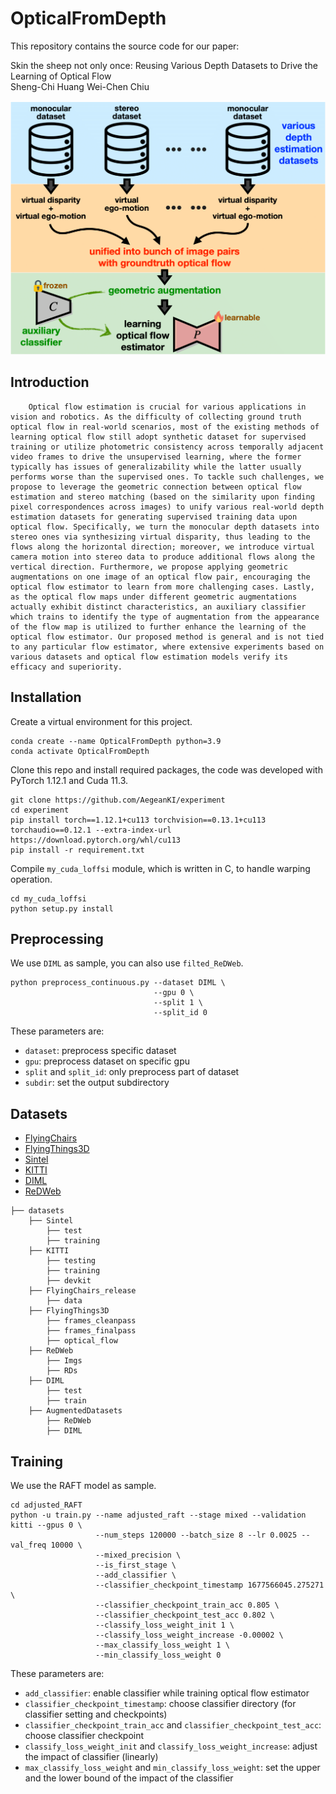 # OpticalFromDepth
This repository contains the source code for our paper:

Skin the sheep not only once:
Reusing Various Depth Datasets to Drive the Learning of Optical Flow</br>
Sheng-Chi Huang Wei-Chen Chiu<br/>

<img src="teaser.png">

## Introduction
        Optical flow estimation is crucial for various applications in vision and robotics. As the difficulty of collecting ground truth optical flow in real-world scenarios, most of the existing methods of learning optical flow still adopt synthetic dataset for supervised training or utilize photometric consistency across temporally adjacent video frames to drive the unsupervised learning, where the former typically has issues of generalizability while the latter usually performs worse than the supervised ones. To tackle such challenges, we propose to leverage the geometric connection between optical flow estimation and stereo matching (based on the similarity upon finding pixel correspondences across images) to unify various real-world depth estimation datasets for generating supervised training data upon optical flow. Specifically, we turn the monocular depth datasets into stereo ones via synthesizing virtual disparity, thus leading to the flows along the horizontal direction; moreover, we introduce virtual camera motion into stereo data to produce additional flows along the vertical direction. Furthermore, we propose applying geometric augmentations on one image of an optical flow pair, encouraging the optical flow estimator to learn from more challenging cases. Lastly, as the optical flow maps under different geometric augmentations actually exhibit distinct characteristics, an auxiliary classifier which trains to identify the type of augmentation from the appearance of the flow map is utilized to further enhance the learning of the optical flow estimator. Our proposed method is general and is not tied to any particular flow estimator, where extensive experiments based on various datasets and optical flow estimation models verify its efficacy and superiority.

## Installation

Create a virtual environment for this project.
```Shell
conda create --name OpticalFromDepth python=3.9
conda activate OpticalFromDepth
```

Clone this repo and install required packages, the code was developed with PyTorch 1.12.1 and Cuda 11.3.
```Shell
git clone https://github.com/AegeanKI/experiment
cd experiment
pip install torch==1.12.1+cu113 torchvision==0.13.1+cu113 torchaudio==0.12.1 --extra-index-url https://download.pytorch.org/whl/cu113
pip install -r requirement.txt
```

Compile `my_cuda_loffsi` module, which is written in C, to handle warping operation.
```Shell
cd my_cuda_loffsi
python setup.py install
```

## Preprocessing
We use `DIML` as sample, you can also use `filted_ReDWeb`.

```Shell
python preprocess_continuous.py --dataset DIML \
                                --gpu 0 \
                                --split 1 \
                                --split_id 0
```

These parameters are:
- `dataset`: preprocess specific dataset
- `gpu`: preprocess dataset on specific gpu
- `split` and `split_id`: only preprocess part of dataset
- `subdir`: set the output subdirectory

## Datasets

- [FlyingChairs](https://lmb.informatik.uni-freiburg.de/resources/datasets/FlyingChairs.en.html#flyingchairs)
- [FlyingThings3D](https://lmb.informatik.uni-freiburg.de/resources/datasets/SceneFlowDatasets.en.html)
- [Sintel](http://sintel.is.tue.mpg.de/)
- [KITTI](http://www.cvlibs.net/datasets/kitti/eval_scene_flow.php?benchmark=flow)
- [DIML](https://dimlrgbd.github.io/#main)
- [ReDWeb](https://sites.google.com/site/redwebcvpr18/)

```Shell
├── datasets
    ├── Sintel
        ├── test
        ├── training
    ├── KITTI
        ├── testing
        ├── training
        ├── devkit
    ├── FlyingChairs_release
        ├── data
    ├── FlyingThings3D
        ├── frames_cleanpass
        ├── frames_finalpass
        ├── optical_flow
    ├── ReDWeb
        ├── Imgs
        ├── RDs
    ├── DIML
        ├── test
        ├── train
    ├── AugmentedDatasets
        ├── ReDWeb
        ├── DIML
```

## Training
We use the RAFT model as sample.

```Shell
cd adjusted_RAFT
python -u train.py --name adjusted_raft --stage mixed --validation kitti --gpus 0 \
                   --num_steps 120000 --batch_size 8 --lr 0.0025 --val_freq 10000 \
                   --mixed_precision \
                   --is_first_stage \
                   --add_classifier \
                   --classifier_checkpoint_timestamp 1677566045.275271 \
                   --classifier_checkpoint_train_acc 0.805 \
                   --classifier_checkpoint_test_acc 0.802 \
                   --classify_loss_weight_init 1 \
                   --classify_loss_weight_increase -0.00002 \
                   --max_classify_loss_weight 1 \
                   --min_classify_loss_weight 0
```

These parameters are:
- `add_classifier`: enable classifier while training optical flow estimator
- `classifier_checkpoint_timestamp`: choose classifier directory (for classifier setting and checkpoints)
- `classifier_checkpoint_train_acc` and `classifier_checkpoint_test_acc`: choose classifier checkpoint
- `classify_loss_weight_init` and `classify_loss_weight_increase`: adjust the impact of classifier (linearly)
- `max_classify_loss_weight` and `min_classify_loss_weight`: set the upper and the lower bound of the impact of the classifier













<!--
```
@article{,
  title={Deep monocular depth estimation leveraging a large-scale outdoor stereo dataset},
  author={Cho, Jaehoon and Min, Dongbo and Kim, Youngjung and Sohn, Kwanghoon},
  journal={Expert Systems with Applications},
  volume={178},
  year={2021},
}
```



## Demos
Pretrained models can be downloaded by running
```Shell
./download_models.sh
```
or downloaded from [google drive](https://drive.google.com/drive/folders/1sWDsfuZ3Up38EUQt7-JDTT1HcGHuJgvT?usp=sharing)

You can demo a trained model on a sequence of frames
```Shell
python demo.py --model=models/raft-things.pth --path=demo-frames
```

## Required Data
To evaluate/train RAFT, you will need to download the required datasets. 
* [HD1K](http://hci-benchmark.iwr.uni-heidelberg.de/) (optional)


By default `datasets.py` will search for the datasets in these locations. You can create symbolic links to wherever the datasets were downloaded in the `datasets` folder


## Evaluation
You can evaluate a trained model using `evaluate.py`
```Shell
python evaluate.py --model=models/raft-things.pth --dataset=sintel --mixed_precision
```

## Training
We used the following training schedule in our paper (2 GPUs). Training logs will be written to the `runs` which can be visualized using tensorboard
```Shell
./train_standard.sh
```

If you have a RTX GPU, training can be accelerated using mixed precision. You can expect similiar results in this setting (1 GPU)
```Shell
./train_mixed.sh
```

## (Optional) Efficent Implementation
You can optionally use our alternate (efficent) implementation by compiling the provided cuda extension
```Shell
cd alt_cuda_corr && python setup.py install && cd ..
```
and running `demo.py` and `evaluate.py` with the `--alternate_corr` flag Note, this implementation is somewhat slower than all-pairs, but uses significantly less GPU memory during the forward pass.
-->

